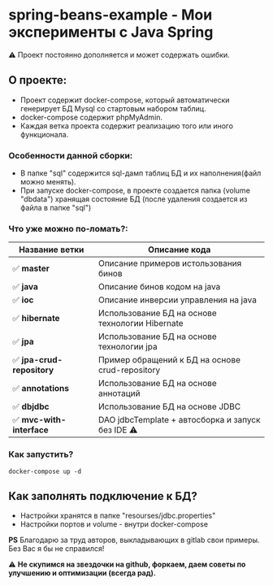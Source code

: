# spring-beans-example - Мои эксперименты с Java Spring

:warning: Проект постоянно дополняется и может содержать ошибки.


## О проекте:
- Проект содержит docker-compose, который автоматически генерирует БД Mysql со стартовым набором таблиц.
- docker-compose содержит phpMyAdmin.
- Каждая ветка проекта содержит реализацию того или иного функционала.

### Особенности данной сборки:
- В папке "sql" содержится sql-дамп таблиц БД и их наполнения(файл можно менять).
- При запуске docker-compose, в проекте создается папка (volume "dbdata") хранящая состояние БД (после удаления создается из файла в папке "sql")


### Что уже можно по-ломать?:


| Название ветки | Описание кода |
|----------------|----------------|
| :white_check_mark:  **master** | Описание примеров истользования бинов |
| :white_check_mark:  **java** | Описание бинов кодом на java |
| :white_check_mark:  **ioc** | Описание инверсии управления на java |
| :white_check_mark:  **hibernate** | Использование БД на основе технологии Hibernate |
| :white_check_mark:  **jpa** | Использование БД на основе технологии jpa |
| :white_check_mark:  **jpa-crud-repository** | Пример обращений к БД на основе crud-repository |
| :white_check_mark:  **annotations** | Использование БД на основе аннотаций |
| :white_check_mark:  **dbjdbc** | Использование БД на основе JDBC |
| :white_check_mark:  **mvc-with-interface** | DAO jdbcTemplate + автосборка и запуск без IDE :warning:|


### Как запустить?
```
docker-compose up -d
```


## Как заполнять подключение к БД?
- Настройки хранятся в папке "resourses/jdbc.properties"
- Настройки портов и volume - внутри docker-compose



**PS** Благодарю за труд авторов, выкладывающих в gitlab свои примеры. Без Вас я бы не справился!

:warning: **Не скупимся на звездочки на github, форкаем, даем советы по улучшению и оптимизации (всегда рад).**
